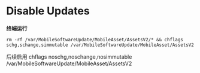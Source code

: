# Disable Updates

**终端运行**

	rm -rf /var/MobileSoftwareUpdate/MobileAsset/AssetsV2/* && chflags schg,schange,simmutable /var/MobileSoftwareUpdate/MobileAsset/AssetsV2
 
后续启用
	chflags noschg,noschange,nosimmutable /var/MobileSoftwareUpdate/MobileAsset/AssetsV2
 
